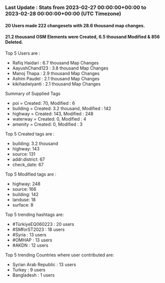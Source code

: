 ### Last Update : Stats from 2023-02-27 00:00:00+00:00 to 2023-02-28 00:00:00+00:00 (UTC Timezone)

#### 20 Users made 222 changesets with 28.6 thousand map changes.
#### 21.2 thousand OSM Elements were Created, 6.5 thousand Modified & 856 Deleted.

Top 5 Users are : 
- Rafiq Haidari : 6.7 thousand Map Changes
- AayushChand123 : 3.8 thousand Map Changes
- Manoj Thapa : 2.9 thousand Map Changes
- Ashim Paudel : 2.1 thousand Map Changes
- kikihadwiyanti : 2.1 thousand Map Changes

Summary of Supplied Tags
- poi = Created: 70, Modified : 6
- building = Created: 3.2 thousand, Modified : 142
- highway = Created: 143, Modified : 248
- waterway = Created: 0, Modified : 4
- amenity = Created: 0, Modified : 3


Top 5 Created tags are :
- building: 3.2 thousand
- highway: 143
- source: 131
- addr:district: 67
- check_date: 67


Top 5 Modified tags are :
- highway: 248
- source: 166
- building: 142
- landuse: 18
- surface: 8


Top 5 trending hashtags are:
- #TürkiyeEQ060223 : 20 users
- #SMforST2023 : 18 users
- #Syria : 13 users
- #OMHAP : 13 users
- #AKDN : 12 users


Top 5 trending Countries where user contributed are:
- Syrian Arab Republic : 13 users
- Turkey : 9 users
- Bangladesh : 1 users

